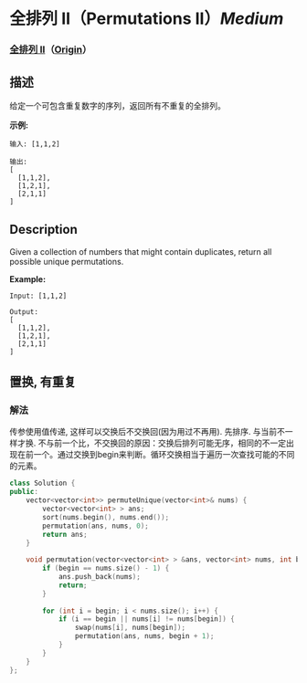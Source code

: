 # 全排列 II（Permutations II）*Medium*
### [全排列 II](https://leetcode-cn.com/problems/permutations-ii)（[Origin](https://leetcode.com/problems/permutations-ii)）
## 描述
给定一个可包含重复数字的序列，返回所有不重复的全排列。

**示例:**
```
输入: [1,1,2]

输出:
[
  [1,1,2],
  [1,2,1],
  [2,1,1]
]
```

## Description
Given a collection of numbers that might contain duplicates, return all possible unique permutations.

**Example:**
```
Input: [1,1,2]

Output:
[
  [1,1,2],
  [1,2,1],
  [2,1,1]
]
```


## 置换, 有重复
### 解法
传参使用值传递, 这样可以交换后不交换回(因为用过不再用). 先排序. 与当前不一样才换.
不与前一个比，不交换回的原因：交换后排列可能无序，相同的不一定出现在前一个。通过交换到begin来判断。循环交换相当于遍历一次查找可能的不同的元素。
```c++
class Solution {
public:
    vector<vector<int>> permuteUnique(vector<int>& nums) {
        vector<vector<int> > ans;
        sort(nums.begin(), nums.end());
        permutation(ans, nums, 0);
        return ans;
    }
    
    void permutation(vector<vector<int> > &ans, vector<int> nums, int begin) {
        if (begin == nums.size() - 1) {
            ans.push_back(nums);
            return;
        }
        
        for (int i = begin; i < nums.size(); i++) {
            if (i == begin || nums[i] != nums[begin]) {
                swap(nums[i], nums[begin]);
                permutation(ans, nums, begin + 1);
            }
        }
    }
};
```